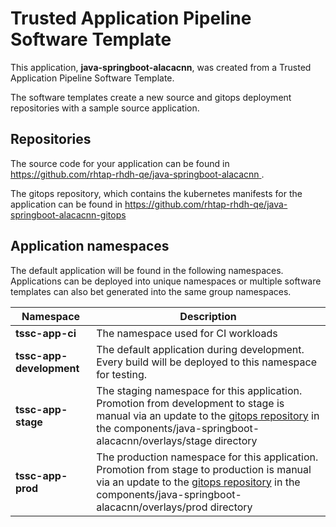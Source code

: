 # Trusted Application Pipeline Software Template

This application, **java-springboot-alacacnn**, was created from a Trusted Application Pipeline Software Template.

The software templates create a new source and gitops deployment repositories with a sample source application. 

## Repositories

The source code for your application can be found in [https://github.com/rhtap-rhdh-qe/java-springboot-alacacnn ](https://github.com/rhtap-rhdh-qe/java-springboot-alacacnn ).
 
The gitops repository, which contains the kubernetes manifests for the application can be found in 
[https://github.com/rhtap-rhdh-qe/java-springboot-alacacnn-gitops ](https://github.com/rhtap-rhdh-qe/java-springboot-alacacnn-gitops ) 

## Application namespaces 

The default application will be found in the following namespaces. Applications can be deployed into unique namespaces or multiple software templates can also bet generated into the same group namespaces.  

|  Namespace   |  Description   |  
| -------- | -------- |
| **tssc-app-ci** | The namespace used for CI workloads |
| **tssc-app-development** | The default application during development. Every build will be deployed to this namespace for testing. |
| **tssc-app-stage** | The staging namespace for this application. Promotion from development to stage is manual via an update to the [gitops repository](https://github.com/rhtap-rhdh-qe/java-springboot-alacacnn-gitops ) in the components/java-springboot-alacacnn/overlays/stage directory |
| **tssc-app-prod** | The production namespace for this application. Promotion from stage to production is manual via an update to the [gitops repository](https://github.com/rhtap-rhdh-qe/java-springboot-alacacnn-gitops ) in the components/java-springboot-alacacnn/overlays/prod directory |